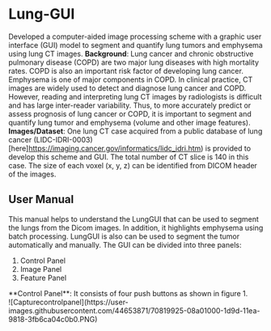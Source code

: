 # Lung-GUI
Developed a computer-aided image processing scheme with a graphic user interface (GUI) model to segment and quantify lung tumors and emphysema using lung CT images. 
**Background**: Lung cancer and chronic obstructive pulmonary disease (COPD) are two major lung diseases with high mortality rates. COPD is also an important risk factor of developing lung cancer. Emphysema is one of major components in COPD. In clinical practice, CT images are widely used to detect and diagnose lung cancer and COPD. However, reading and interpreting lung CT images by radiologists is difficult and has large inter-reader variability. Thus, to more accurately predict or assess prognosis of lung cancer or COPD, it is important to segment and quantify lung tumor and emphysema (volume and other image features).  
**Images/Dataset**: One lung CT case acquired from a public database of lung cancer (LIDC-IDRI-0003) [here]https://imaging.cancer.gov/informatics/lidc_idri.htm) is provided to develop this scheme and GUI. The total number of CT slice is 140 in this case. The size of each voxel (x, y, z) can be identified from DICOM header of the images.  
## User Manual
This manual helps to understand the LungGUI that can be used to segment the lungs from the Dicom images. In addition, it highlights emphysema using batch processing. LungGUI is also can be used to segment the tumor automatically and manually.
The GUI can be divided into three panels:
1.	Control Panel
2.	Image Panel
3.	Feature Panel
<p>**Control Panel**: It consists of four push buttons as shown in figure 1.  <br>
![Capturecontrolpanel](https://user-images.githubusercontent.com/44653871/70819925-08a01000-1d9d-11ea-9818-3fb6ca04c0b0.PNG)</p>

